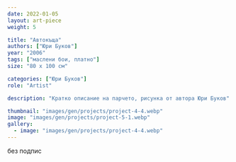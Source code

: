 ```yaml
---
date: 2022-01-05
layout: art-piece
weight: 5

title: "Автокъща"
authors: ["Юри Буков"]
year: "2006"
tags: ["маслени бои, платно"]
size: "80 х 100 см"

categories: ["Юри Буков"]
role: "Artist"

description: "Кратко описание на парчето, рисунка от автора Юри Буков"

thumbnail: "images/gen/projects/project-4-4.webp"
image: "images/gen/projects/project-5-1.webp"
gallery:
  - image: "images/gen/projects/project-4-4.webp"
---
```

без подпис
